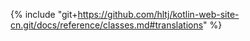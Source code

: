 {% include "git+https://github.com/hltj/kotlin-web-site-cn.git/docs/reference/classes.md#translations" %}
